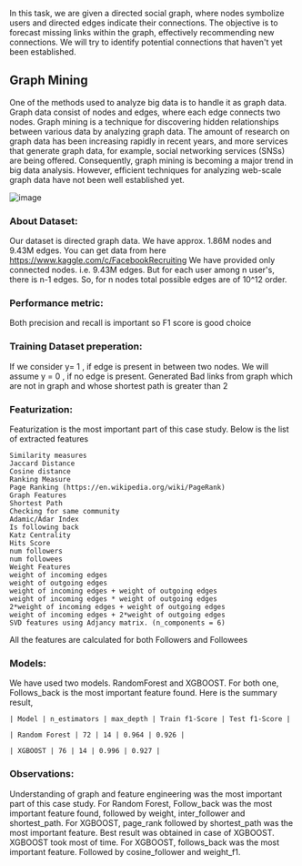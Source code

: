  In this task, we are given a directed social graph, where nodes symbolize users and directed edges indicate their connections. The objective is to forecast missing links within the graph, effectively recommending new connections. We will try to  identify potential connections that haven't yet been established.

## Graph Mining
One of the methods used to analyze big data is to handle it as graph data. Graph data consist of nodes and edges, where each edge connects two nodes. Graph mining is a technique for discovering hidden relationships between various data by analyzing graph data. The amount of research on graph data has been increasing rapidly in recent years, and more services that generate graph data, for example, social networking services (SNSs) are being offered. Consequently, graph mining is becoming a major trend in big data analysis. However, efficient techniques for analyzing web-scale graph data have not been well established yet.

![image](https://github.com/pritamgouda11/Graph-Mining-for-Facebook-friend-recommendation/assets/46958858/e9026224-1d0c-4aef-b663-cdbb96799244)

### About Dataset:
Our dataset is directed graph data. We have approx. 1.86M nodes and 9.43M edges. You can get data from here https://www.kaggle.com/c/FacebookRecruiting
We have provided only connected nodes. i.e. 9.43M edges. But for each user among n user's, there is n-1 edges. So, for n nodes total possible edges are of 10^12 order.
### Performance metric:
Both precision and recall is important so F1 score is good choice
### Training Dataset preperation:
If we consider y= 1 , if edge is present in between two nodes.
We will assume y = 0 , if no edge is present.
Generated Bad links from graph which are not in graph and whose shortest path is greater than 2
### Featurization:
Featurization is the most important part of this case study. Below is the list of extracted features
```
Similarity measures
Jaccard Distance
Cosine distance
Ranking Measure
Page Ranking (https://en.wikipedia.org/wiki/PageRank)
Graph Features
Shortest Path
Checking for same community
Adamic/Adar Index
Is following back
Katz Centrality
Hits Score
num followers
num followees
Weight Features
weight of incoming edges
weight of outgoing edges
weight of incoming edges + weight of outgoing edges
weight of incoming edges * weight of outgoing edges
2*weight of incoming edges + weight of outgoing edges
weight of incoming edges + 2*weight of outgoing edges
SVD features using Adjancy matrix. (n_components = 6)
```
All the features are calculated for both Followers and Followees

### Models:
We have used two models. RandomForest and XGBOOST. For both one, Follows_back is the most important feature found. Here is the summary result,
```
| Model | n_estimators | max_depth | Train f1-Score | Test f1-Score |

| Random Forest | 72 | 14 | 0.964 | 0.926 |

| XGBOOST | 76 | 14 | 0.996 | 0.927 |
```
### Observations:
Understanding of graph and feature engineering was the most important part of this case study.
For Random Forest, Follow_back was the most important feature found, followed by weight, inter_follower and shortest_path.
For XGBOOST, page_rank followed by shortest_path was the most important feature.
Best result was obtained in case of XGBOOST.
XGBOOST took most of time.
For XGBOOST, follows_back was the most important feature. Followed by cosine_follower and weight_f1.
